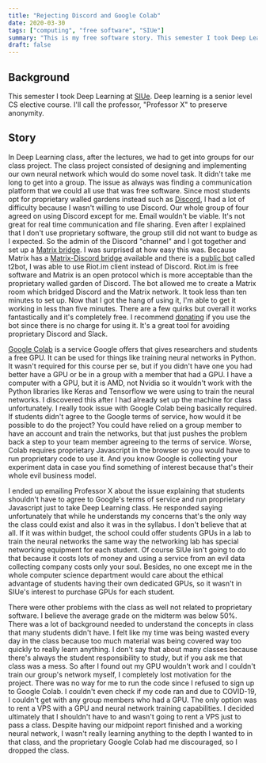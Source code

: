 ```yaml
---
title: "Rejecting Discord and Google Colab"
date: 2020-03-30
tags: ["computing", "free software", "SIUe"]
summary: "This is my free software story. This semester I took Deep Learning at [SIUe](https://www.siue.edu). Deep learning is a senior level CS elective course. I'll call the professor, \"Professor X\" to preserve anonymity."
draft: false
---
```

## Background
This semester I took Deep Learning at [SIUe](https://www.siue.edu). Deep learning is a senior level CS elective course. I'll call the professor, "Professor X" to preserve anonymity.

## Story
In Deep Learning class, after the lectures, we had to get into groups for our class project. The class project consisted of designing and implementing our own neural network which would do some novel task. It didn't take me long to get into a group. The issue as always was finding a communication platform that we could all use that was free software. Since most students opt for proprietary walled gardens instead such as [Discord](https://discordapp.com/), I had a lot of difficulty because I wasn't willing to use Discord. Our whole group of four agreed on using Discord except for me. Email wouldn't be viable. It's not great for real time communication and file sharing. Even after I explained that I don't use proprietary software, the group still did not want to budge as I expected. So the admin of the Discord "channel" and I got together and set up a [Matrix bridge](https://matrix.org/bridges/). I was surprised at how easy this was. Because Matrix has a [Matrix-Discord bridge](https://github.com/Half-Shot/matrix-appservice-discord) available and there is a [public bot](https://t2bot.io/) called t2bot, I was able to use Riot.im client instead of Discord. Riot.im is free software and Matrix is an open protocol which is more acceptable than the proprietary walled garden of Discord. The bot allowed me to create a Matrix room which bridged Discord and the Matrix network. It took less than ten minutes to set up. Now that I got the hang of using it, I'm able to get it working in less than five minutes. There are a few quirks but overall it works fantastically and it's completely free. I recommend [donating](https://t2bot.io/donations/) if you use the bot since there is no charge for using it. It's a great tool for avoiding proprietary Discord and Slack.
    
[Google Colab](https://colab.research.google.com) is a service Google offers that gives researchers and students a free GPU. It can be used for things like training neural networks in Python. It wasn't required for this course per se, but if you didn't have one you had better have a GPU or be in a group with a member that had a GPU. I have a computer with a GPU, but it is AMD, not Nvidia so it wouldn't work with the Python libraries like Keras and Tensorflow we were using to train the neural networks. I discovered this after I had already set up the machine for class unfortunately. I really took issue with Google Colab being basically required. If students didn't agree to the Google terms of service, how would it be possible to do the project? You could have relied on a group member to have an account and train the networks, but that just pushes the problem back a step to your team member agreeing to the terms of service. Worse, Colab requires proprietary Javascript in the browser so you would have to run proprietary code to use it. And you know Google is collecting your experiment data in case you find something of interest because that's their whole evil business model.
    
I ended up emailing Professor X about the issue explaining that students shouldn't have to agree to Google's terms of service and run proprietary Javascript just to take Deep Learning class. He responded saying unfortunately that while he understands my concerns that's the only way the class could exist and also it was in the syllabus. I don't believe that at all. If it was within budget, the school could offer students GPUs in a lab to train the neural networks the same way the networking lab has special networking equipment for each student. Of course SIUe isn't going to do that because it costs lots of money and using a service from an evil data collecting company costs only your soul. Besides, no one except me in the whole computer science department would care about the ethical advantage of students having their own dedicated GPUs, so it wasn't in SIUe's interest to purchase GPUs for each student.
    
There were other problems with the class as well not related to proprietary software. I believe the average grade on the midterm was below 50%. There was a lot of background needed to understand the concepts in class that many students didn't have. I felt like my time was being wasted every day in the class because too much material was being covered way too quickly to really learn anything. I don't say that about many classes because there's always the student responsibility to study, but if you ask me that class was a mess. So after I found out my GPU wouldn't work and I couldn't train our group's network myself, I completely lost motivation for the project. There was no way for me to run the code since I refused to sign up to Google Colab. I couldn't even check if my code ran and due to COVID-19, I couldn't get with any group members who had a GPU. The only option was to rent a VPS with a GPU and neural network training capabilities. I decided ultimately that I shouldn't have to and wasn't going to rent a VPS just to pass a class. Despite having our midpoint report finished and a working neural network, I wasn't really learning anything to the depth I wanted to in that class, and the proprietary Google Colab had me discouraged, so I dropped the class.
